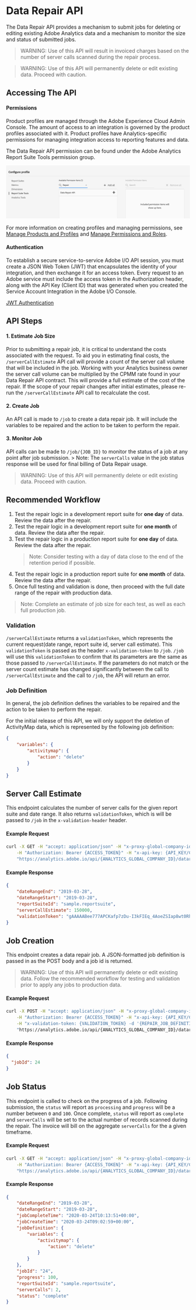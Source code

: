 # Data Repair API

The Data Repair API provides a mechanism to submit jobs for deleting or editing existing Adobe Analytics data and a
mechanism to monitor the size and status of submitted jobs.

> WARNING: Use of this API will result in invoiced charges based on the number of server calls scanned during the
> repair process.

> WARNING: Use of this API will permanently delete or edit existing data.  Proceed with caution.

## Accessing The API

#### Permissions
Product profiles are managed through the Adobe Experience Cloud Admin Console.  The amount of access to an integration
is governed by the product profiles associated with it.  Product profiles have Analytics-specific permissions for
managing integration access to reporting features and data.
 
The Data Repair API permission can be found under the Adobe Analytics Report Suite Tools permission group.
 
![data repair permission](images/data-repair-permission.png)
 
For more information on creating profiles and managing permissions, see
[Manage Products and Profiles](https://helpx.adobe.com/enterprise/using/manage-products-and-profiles.html) and
[Manage Permissions and Roles](https://helpx.adobe.com/enterprise/using/manage-permissions-and-roles.html).
 
#### Authentication
To establish a secure service-to-service Adobe I/O API session, you must create a JSON Web Token (JWT) that
encapsulates the identity of your integration, and then exchange it for an access token.  Every request to an Adobe
service must include the access token in the Authorization header, along with the API Key (Client ID) that was
generated when you created the Service Account Integration in the Adobe I/O Console.
 
[JWT Authentication](https://github.com/AdobeDocs/adobeio-auth/blob/stage/JWT/JWT.md)
 
## API Steps

#### 1. Estimate Job Size
Prior to submitting a repair job, it is critical to understand the costs associated with the request.  To aid you in
estimating final costs, the `/serverCallEstimate` API call will provide a count of the server call volume that will be
included in the job.  Working with your Analytics business owner the server call volume can be multiplied by the CPMM
rate found in your Data Repair API contract.  This will provide a full estimate of the cost of the repair. If the scope
of your repair changes after initial estimates, please re-run the `/serverCallEstimate` API call to recalculate the
cost.

#### 2. Create Job
An API call is made to `/job` to create a data repair job.  It will include the variables to be repaired and the
action to be taken to perform the repair.

#### 3. Monitor Job
API calls can be made to `/job/{JOB_ID}` to monitor the status of a job at any point after job submission.
    > Note:  The `serverCalls` value in the job status response will be used for final billing of Data Repair usage.

> WARNING:  Use of this API will permanently delete or edit existing data.  Proceed with caution.

## Recommended Workflow
1. Test the repair logic in a development report suite for **one day** of data.  Review the data after the repair.
2. Test the repair logic in a development report suite for **one month** of data.  Review the data after the repair.
3. Test the repair logic in a production report suite for **one day** of data. Review the data after the repair.
    > Note:  Consider testing with a day of data close to the end of the retention period if possible.
4. Test the repair logic in a production report suite for **one month** of data.  Review the data after the repair.
5. Once full testing and validation is done, then proceed with the full date range of the repair with production data.
 
> Note:  Complete an estimate of job size for each test, as well as each full production job. 


### Validation

`/serverCallEstimate` returns a `validationToken`, which represents the current request(date range, report suite id,
server call estimate).  This `validationToken` is passed as the header `x-validation-token` to `/job`.  `/job` will use
this `validationToken` to confirm that its parameters are the same as those passed to `/serverCallEstimate`.  If the
parameters do not match or the server count estimate has changed significantly between the call to `/serverCallEstimate`
and the call to `/job`, the API will return an error.

### Job Definition

In general, the job definition defines the variables to be repaired and the action to be taken to perform the repair.

For the initial release of this API, we will only support the deletion of ActivityMap data, which is represented by
the following job definition:

```json
{
    "variables": {
        "activitymap": {
            "action": "delete"
        }
    }
}
```


## Server Call Estimate

This endpoint calculates the number of server calls for the given report suite and date range.  It also returns 
`validationToken`, which is will be passed to `/job` in the `x-validation-header` header.

#### Example Request
```bash
curl -X GET -H "accept: application/json" -H "x-proxy-global-company-id: {ANALYTICS_GLOBAL_COMPANY_ID}" \
    -H "Authorization: Bearer {ACCESS_TOKEN}" -H "x-api-key: {API_KEY/CLIENT_ID}" \
    "https://analytics.adobe.io/api/{ANALYTICS_GLOBAL_COMPANY_ID}/datarepair/v1/{REPORT_SUITE_ID}/serverCallEstimate?dateRangeStart={YYYY-MM-DD}&dateRangeEnd={YYYY-MM-DD}"
```

#### Example Response
```json
{
    "dateRangeEnd": "2019-03-28",
    "dateRangeStart": "2019-03-28",
    "reportSuiteId": "sample.reportsuite",
    "serverCallEstimate": 150000,
    "validationToken": "gAAAAABee777APCKafp7zDu-I3kFIEq_4AoeZSIap8wt0RhgNHmVdjnlrKCjPOo_PW74uj0qvDPG9B_SiYOe4p1Rg6Um1vCpL7dLwtkBX7i8wNheVPhb2j4nAapE-k6WPVcdP7FXNdjKvogMwHBEvGpAz6uO6TmpxwZUa3LMixaeN65BOFZW3i9ZnzZ400oCHte6XAX6Mo7QF-PyZZ6D--693K0cO_oUYg=="
}
```

## Job Creation

This endpoint creates a data repair job.  A JSON-formatted job definition is passed in as the POST body and a job id
is returned.

> WARNING: Use of this API will permanently delete or edit existing data.  Follow the recommended workflow for testing
> and validation prior to apply any jobs to production data.

#### Example Request
```bash
curl -X POST -H "accept: application/json" -H "x-proxy-global-company-id: {ANALYTICS_GLOBAL_COMPANY_ID}" \
    -H "Authorization: Bearer {ACCESS_TOKEN}" -H "x-api-key: {API_KEY/CLIENT_ID}" \
    -H "x-validation-token: {VALIDATION_TOKEN} -d '{REPAIR_JOB_DEFINITION} \
    "https://analytics.adobe.io/api/{ANALYTICS_GLOBAL_COMPANY_ID}/datarepair/v1/{REPORT_SUITE_ID}/job?dateRangeStart={YYYY-MM-DD}&dateRangeEnd={YYYY-MM-DD}"
```

#### Example Response
```json
{
  "jobId": 24
}
```

## Job Status

This endpoint is called to check on the progress of a job.  Following submission, the `status` will report as
`processing` and `progress` will be a number between `0` and `100`.  Once complete, `status` will report as `complete`
and `serverCalls` will be set to the actual number of records scanned during the repair.  The invoice will bill on the
aggregate `serverCalls` for the a given timeframe.

#### Example Request
```bash
curl -X GET -H "accept: application/json" -H "x-proxy-global-company-id: {ANALYTICS_GLOBAL_COMPANY_ID}" \
    -H "Authorization: Bearer {ACCESS_TOKEN}" -H "x-api-key: {API_KEY/CLIENT_ID}" \
    "https://analytics.adobe.io/api/{ANALYTICS_GLOBAL_COMPANY_ID}/datarepair/v1/{REPORT_SUITE_ID}/job/{JOB_ID}"
```

#### Example Response
```json
{
    "dateRangeEnd": "2019-03-28",
    "dateRangeStart": "2019-03-28",
    "jobCompleteTime": "2020-03-24T10:13:51+00:00",
    "jobCreateTime": "2020-03-24T09:02:59+00:00",
    "jobDefinition": {
        "variables": {
            "activitymap": {
                "action": "delete"
            }
        }
    },
    "jobId": "24",
    "progress": 100,
    "reportSuiteId": "sample.reportsuite",
    "serverCalls": 2,
    "status": "complete"
}
```


